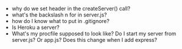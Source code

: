 * why do we set header in the createServer() call?
* what's the backslash n for in server.js?
* how do I know what to put in .gitignore?
* Is Heroku a server?
* What's my procfile supposed to look like? Do I start my server from server.js? Or app.js? Does this change when I add express?
